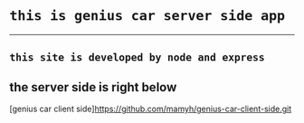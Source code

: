 
# `this is genius car server side app`
  -----------------------------------------------------------
## `this site is developed by node and express `
   the server side is right below 
   --------------------------------------------------------
   [genius car client side]https://github.com/mamyh/genius-car-client-side.git